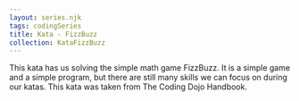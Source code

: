```yaml
---
layout: series.njk
tags: codingSeries
title: Kata - FizzBuzz
collection: KataFizzBuzz
---
```


This kata has us solving the simple math game FizzBuzz.
It is a simple game and a simple program, but there are still many skills we can focus on during our katas.
This kata was taken from The Coding Dojo Handbook.
 
